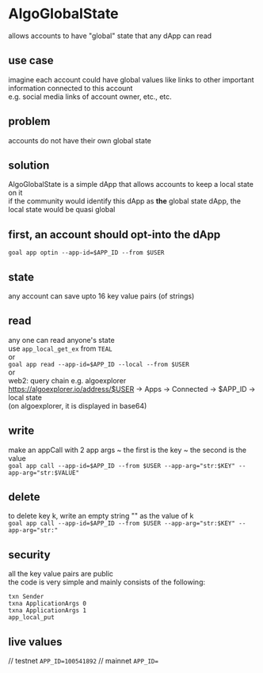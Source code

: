 # AlgoGlobalState
allows accounts to have "global" state that any dApp can read

## use case
imagine each account could have global values like links to other important information connected to this account  
e.g. social media links of account owner, etc., etc.

## problem
accounts do not have their own global state

## solution
AlgoGlobalState is a simple dApp that allows accounts to keep a local state on it  
if the community would identify this dApp as **the** global state dApp, the local state would be quasi global

## first, an account should opt-into the dApp
`goal app optin --app-id=$APP_ID --from $USER`

## state
any account can save upto 16 key value pairs (of strings)

## read
any one can read anyone's state  
use `app_local_get_ex` from `TEAL`  
or  
`goal app read --app-id=$APP_ID --local --from $USER`  
or  
web2:
query chain e.g. algoexplorer  
https://algoexplorer.io/address/$USER -> Apps -> Connected -> $APP_ID -> local state  
(on algoexplorer, it is displayed in base64)  

## write
make an appCall with 2 app args ~ the first is the key ~ the second is the value  
`goal app call --app-id=$APP_ID --from $USER --app-arg="str:$KEY" --app-arg="str:$VALUE"`

## delete
to delete key k, write an empty string "" as the value of k  
`goal app call --app-id=$APP_ID --from $USER --app-arg="str:$KEY" --app-arg="str:"`

## security
all the key value pairs are public  
the code is very simple and mainly consists of the following:
```
txn Sender
txna ApplicationArgs 0
txna ApplicationArgs 1
app_local_put
```

## live values
// testnet
`APP_ID=100541892`
// mainnet
`APP_ID=`